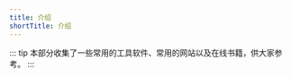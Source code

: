 ```yaml
---
title: 介绍
shortTitle: 介绍
---
```


::: tip
本部分收集了一些常用的工具软件、常用的网站以及在线书籍，供大家参考。
:::

<AutoCatalog base='/resources' />








